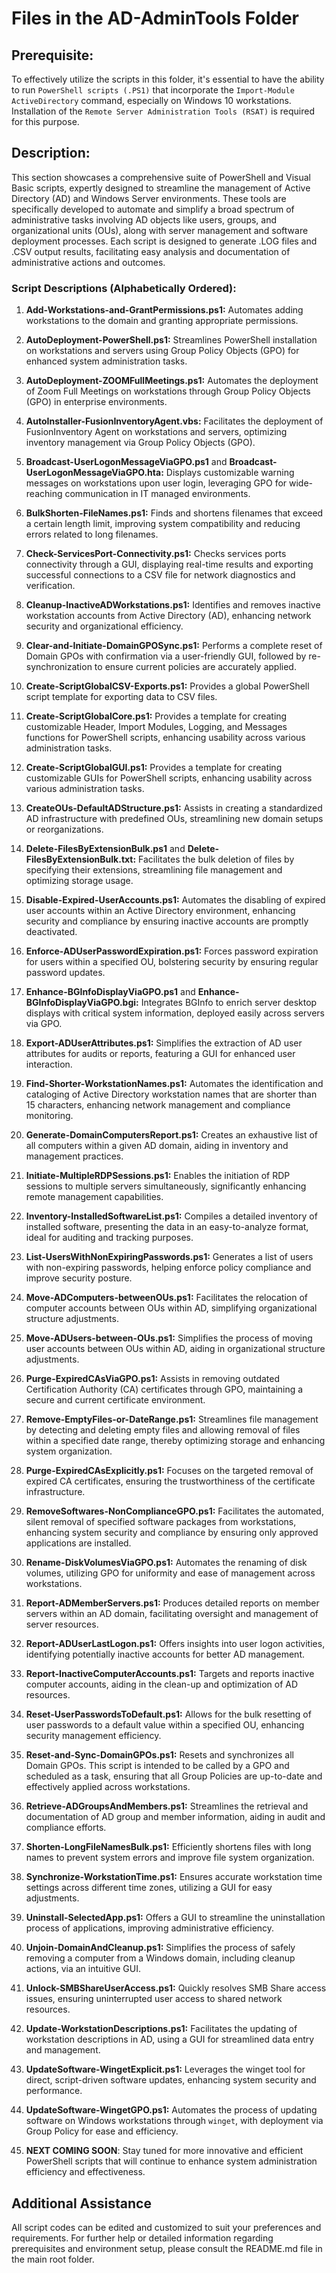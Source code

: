 # Files in the AD-AdminTools Folder
## Prerequisite:
To effectively utilize the scripts in this folder, it's essential to have the ability to run `PowerShell scripts (.PS1)` that incorporate the `Import-Module ActiveDirectory` command, especially on Windows 10 workstations. Installation of the `Remote Server Administration Tools (RSAT)` is required for this purpose.

## Description:
This section showcases a comprehensive suite of PowerShell and Visual Basic scripts, expertly designed to streamline the management of Active Directory (AD) and Windows Server environments. These tools are specifically developed to automate and simplify a broad spectrum of administrative tasks involving AD objects like users, groups, and organizational units (OUs), along with server management and software deployment processes. Each script is designed to generate .LOG files and .CSV output results, facilitating easy analysis and documentation of administrative actions and outcomes.

### Script Descriptions (Alphabetically Ordered):

1. **Add-Workstations-and-GrantPermissions.ps1:** Automates adding workstations to the domain and granting appropriate permissions.

2. **AutoDeployment-PowerShell.ps1:** Streamlines PowerShell installation on workstations and servers using Group Policy Objects (GPO) for enhanced system administration tasks.

3. **AutoDeployment-ZOOMFullMeetings.ps1:** Automates the deployment of Zoom Full Meetings on workstations through Group Policy Objects (GPO) in enterprise environments.

4. **AutoInstaller-FusionInventoryAgent.vbs:** Facilitates the deployment of FusionInventory Agent on workstations and servers, optimizing inventory management via Group Policy Objects (GPO).

5. **Broadcast-UserLogonMessageViaGPO.ps1** and **Broadcast-UserLogonMessageViaGPO.hta:** Displays customizable warning messages on workstations upon user login, leveraging GPO for wide-reaching communication in IT managed environments.

6. **BulkShorten-FileNames.ps1:** Finds and shortens filenames that exceed a certain length limit, improving system compatibility and reducing errors related to long filenames.

7. **Check-ServicesPort-Connectivity.ps1:** Checks services ports connectivity through a GUI, displaying real-time results and exporting successful connections to a CSV file for network diagnostics and verification.

8. **Cleanup-InactiveADWorkstations.ps1:** Identifies and removes inactive workstation accounts from Active Directory (AD), enhancing network security and organizational efficiency.

9. **Clear-and-Initiate-DomainGPOSync.ps1:** Performs a complete reset of Domain GPOs with confirmation via a user-friendly GUI, followed by re-synchronization to ensure current policies are accurately applied.

10. **Create-ScriptGlobalCSV-Exports.ps1:** Provides a global PowerShell script template for exporting data to CSV files.

11. **Create-ScriptGlobalCore.ps1:** Provides a template for creating customizable Header, Import Modules, Logging, and Messages functions for PowerShell scripts, enhancing usability across various administration tasks.

12. **Create-ScriptGlobalGUI.ps1:** Provides a template for creating customizable GUIs for PowerShell scripts, enhancing usability across various administration tasks.

13. **CreateOUs-DefaultADStructure.ps1:** Assists in creating a standardized AD infrastructure with predefined OUs, streamlining new domain setups or reorganizations.

14. **Delete-FilesByExtensionBulk.ps1** and **Delete-FilesByExtensionBulk.txt:** Facilitates the bulk deletion of files by specifying their extensions, streamlining file management and optimizing storage usage.

15. **Disable-Expired-UserAccounts.ps1:** Automates the disabling of expired user accounts within an Active Directory environment, enhancing security and compliance by ensuring inactive accounts are promptly deactivated.

16. **Enforce-ADUserPasswordExpiration.ps1:** Forces password expiration for users within a specified OU, bolstering security by ensuring regular password updates.

17. **Enhance-BGInfoDisplayViaGPO.ps1** and **Enhance-BGInfoDisplayViaGPO.bgi:** Integrates BGInfo to enrich server desktop displays with critical system information, deployed easily across servers via GPO.

18. **Export-ADUserAttributes.ps1:** Simplifies the extraction of AD user attributes for audits or reports, featuring a GUI for enhanced user interaction.

19. **Find-Shorter-WorkstationNames.ps1:** Automates the identification and cataloging of Active Directory workstation names that are shorter than 15 characters, enhancing network management and compliance monitoring.

20. **Generate-DomainComputersReport.ps1:** Creates an exhaustive list of all computers within a given AD domain, aiding in inventory and management practices.

21. **Initiate-MultipleRDPSessions.ps1:** Enables the initiation of RDP sessions to multiple servers simultaneously, significantly enhancing remote management capabilities.

22. **Inventory-InstalledSoftwareList.ps1:** Compiles a detailed inventory of installed software, presenting the data in an easy-to-analyze format, ideal for auditing and tracking purposes.

23. **List-UsersWithNonExpiringPasswords.ps1:** Generates a list of users with non-expiring passwords, helping enforce policy compliance and improve security posture.

24. **Move-ADComputers-betweenOUs.ps1:** Facilitates the relocation of computer accounts between OUs within AD, simplifying organizational structure adjustments.

25. **Move-ADUsers-between-OUs.ps1:** Simplifies the process of moving user accounts between OUs within AD, aiding in organizational structure adjustments.

26. **Purge-ExpiredCAsViaGPO.ps1:** Assists in removing outdated Certification Authority (CA) certificates through GPO, maintaining a secure and current certificate environment.

27. **Remove-EmptyFiles-or-DateRange.ps1:** Streamlines file management by detecting and deleting empty files and allowing removal of files within a specified date range, thereby optimizing storage and enhancing system organization.

28. **Purge-ExpiredCAsExplicitly.ps1:** Focuses on the targeted removal of expired CA certificates, ensuring the trustworthiness of the certificate infrastructure.

29. **RemoveSoftwares-NonComplianceGPO.ps1:** Facilitates the automated, silent removal of specified software packages from workstations, enhancing system security and compliance by ensuring only approved applications are installed.

30. **Rename-DiskVolumesViaGPO.ps1:** Automates the renaming of disk volumes, utilizing GPO for uniformity and ease of management across workstations.

31. **Report-ADMemberServers.ps1:** Produces detailed reports on member servers within an AD domain, facilitating oversight and management of server resources.

32. **Report-ADUserLastLogon.ps1:** Offers insights into user logon activities, identifying potentially inactive accounts for better AD management.

33. **Report-InactiveComputerAccounts.ps1:** Targets and reports inactive computer accounts, aiding in the clean-up and optimization of AD resources.

34. **Reset-UserPasswordsToDefault.ps1:** Allows for the bulk resetting of user passwords to a default value within a specified OU, enhancing security management efficiency.

35. **Reset-and-Sync-DomainGPOs.ps1:** Resets and synchronizes all Domain GPOs. This script is intended to be called by a GPO and scheduled as a task, ensuring that all Group Policies are up-to-date and effectively applied across workstations.

36. **Retrieve-ADGroupsAndMembers.ps1:** Streamlines the retrieval and documentation of AD group and member information, aiding in audit and compliance efforts.

37. **Shorten-LongFileNamesBulk.ps1:** Efficiently shortens files with long names to prevent system errors and improve file system organization.

38. **Synchronize-WorkstationTime.ps1:** Ensures accurate workstation time settings across different time zones, utilizing a GUI for easy adjustments.

39. **Uninstall-SelectedApp.ps1:** Offers a GUI to streamline the uninstallation process of applications, improving administrative efficiency.

40. **Unjoin-DomainAndCleanup.ps1:** Simplifies the process of safely removing a computer from a Windows domain, including cleanup actions, via an intuitive GUI.

41. **Unlock-SMBShareUserAccess.ps1:** Quickly resolves SMB Share access issues, ensuring uninterrupted user access to shared network resources.

42. **Update-WorkstationDescriptions.ps1:** Facilitates the updating of workstation descriptions in AD, using a GUI for streamlined data entry and management.

43. **UpdateSoftware-WingetExplicit.ps1:** Leverages the winget tool for direct, script-driven software updates, enhancing system security and performance.

44. **UpdateSoftware-WingetGPO.ps1:** Automates the process of updating software on Windows workstations through `winget`, with deployment via Group Policy for ease and efficiency.

45. **NEXT COMING SOON**: Stay tuned for more innovative and efficient PowerShell scripts that will continue to enhance system administration efficiency and effectiveness.

## Additional Assistance
All script codes can be edited and customized to suit your preferences and requirements. For further help or detailed information regarding prerequisites and environment setup, please consult the README.md file in the main root folder.
